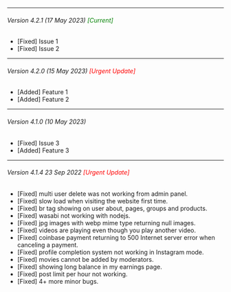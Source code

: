 
---

######  Version 4.2.1 (17 May 2023) <span style="color:green">[Current]</span>
- [Fixed] Issue 1
- [Fixed] Issue 2

---

######  Version 4.2.0 (15 May 2023) <span style="color:red">[Urgent Update]</span>
- [Added] Feature 1
- [Added] Feature 2

---

######  Version 4.1.0 (10 May 2023)
- [Fixed] Issue 3
- [Added] Feature 3


---

######  Version 4.1.4 23 Sep 2022 <span style="color:red">[Urgent Update]</span>
-  [Fixed] multi user delete was not working from admin panel.
-  [Fixed] slow load when visiting the website first time.
-  [Fixed] br tag showing on user about, pages, groups and products.
-  [Fixed] wasabi not working with nodejs.
-  [Fixed] jpg images with webp mime type returning null images.
-  [Fixed] videos are playing even though you play another video.
-  [Fixed] coinbase payment returning to 500 Internet server error when canceling a payment.
-  [Fixed] profile completion system not working in Instagram mode.
-  [Fixed] movies cannot be added by moderators.
-  [Fixed] showing long balance in my earnings page.
-  [Fixed] post limit per hour not working.
-  [Fixed] 4+ more minor bugs.
